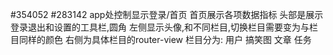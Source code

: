 #354052
#283142
app处控制显示登录/首页
首页展示各项数据指标
头部是展示登录退出和设置的工具栏,圆角
左侧显示头像,和不同栏目,切换栏目需要变为与栏目同样的颜色
右侧为具体栏目的router-view
栏目分为:
  用户
  搞笑图
  文章
  任务